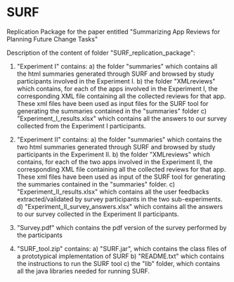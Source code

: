 # SURF
Replication Package for the paper entitled "Summarizing App Reviews for Planning Future Change Tasks"

Description of the content of folder "SURF_replication_package":
1) "Experiment I" contains:
   a) the folder "summaries" which contains all the html summaries generated through SURF 
      and browsed by study participants involved in the Experiment I.
   b) the folder "XMLreviews" which contains, for each of the apps involved in the Experiment I, 
      the corresponding XML file containing all the collected reviews for that app. These xml files have been used 
      as input files for the SURF tool for generating the summaries contained in 
      the "summaries" folder
   c) "Experiment_I_results.xlsx" which contains all the answers to our 
      survey collected from the Experiment I participants.

2) "Experiment II" contains:
   a) the folder "summaries" which contains the two html summaries generated through SURF 
      and browsed by study participants in the Experiment II.
   b) the folder "XMLreviews" which contains, for each of the two apps involved in the Experiment II, 
      the corresponding XML file containing all the collected reviews for that app. These xml files have been used 
      as input of the SURF tool for generating the summaries contained in 
      the "summaries" folder.
   c) "Experiment_II_results.xlsx" which contains all the user feedbacks 
      extracted/validated by survey participants in the two sub-experiments.
   d) "Experiment_II_survey_answers.xlsx" which contains all the answers to our
      survey collected in the Experiment II participants.
        
3) "Survey.pdf" which contains the pdf version of the survey performed by
   the participants

4) "SURF_tool.zip" contains:
   a) "SURF.jar", which contains the class files of a prototypical implementation of SURF
   b) "README.txt" which contains the instructions to run the SURF tool
   c) the "lib" folder, which contains all the java libraries needed for running SURF.